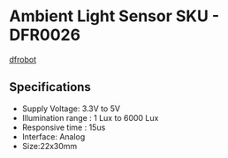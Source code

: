 # Ambient Light Sensor SKU - DFR0026

[dfrobot](https://www.dfrobot.com/wiki/index.php/DFRobot_Ambient_Light_Sensor_SKU:DFR0026)


## Specifications

 - Supply Voltage: 3.3V to 5V
 - Illumination range : 1 Lux to 6000 Lux
 - Responsive time : 15us
 - Interface: Analog
 - Size:22x30mm

